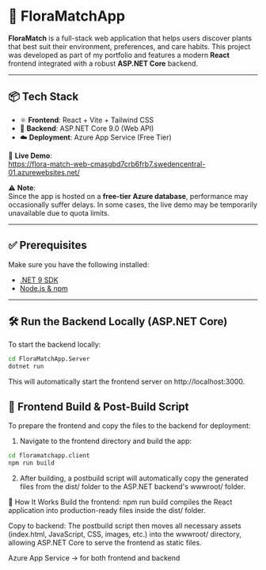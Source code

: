 # 🌿 FloraMatchApp

**FloraMatch** is a full-stack web application that helps users discover plants that best suit their environment, preferences, and care habits. This project was developed as part of my portfolio and features a modern **React** frontend integrated with a robust **ASP.NET Core** backend.

---

## 📦 Tech Stack

- ⚛️ **Frontend**: React + Vite + Tailwind CSS
- 🧠 **Backend**: ASP.NET Core 9.0 (Web API)
- ☁️ **Deployment**: Azure App Service (Free Tier)

🔗 **Live Demo**:  
https://flora-match-web-cmasgbd7crb6frb7.swedencentral-01.azurewebsites.net/

⚠️ **Note**:  
Since the app is hosted on a **free-tier Azure database**, performance may occasionally suffer delays. In some cases, the live demo may be temporarily unavailable due to quota limits.

---

## ✅ Prerequisites

Make sure you have the following installed:

- [.NET 9 SDK](https://dotnet.microsoft.com/)
- [Node.js & npm](https://nodejs.org/)

---

## 🛠️ Run the Backend Locally (ASP.NET Core)

To start the backend locally:

```bash
cd FloraMatchApp.Server
dotnet run
```

This will automatically start the frontend server on http://localhost:3000.

## 🔄 Frontend Build & Post-Build Script

To prepare the frontend and copy the files to the backend for deployment:

1. Navigate to the frontend directory and build the app:

```bash
cd floramatchapp.client
npm run build
```

2. After building, a postbuild script will automatically copy the generated files from the dist/ folder to the ASP.NET backend's wwwroot/ folder.

🔧 How It Works
Build the frontend:
npm run build compiles the React application into production-ready files inside the dist/ folder.

Copy to backend:
The postbuild script then moves all necessary assets (index.html, JavaScript, CSS, images, etc.) into the wwwroot/ directory, allowing ASP.NET Core to serve the frontend as static files.

Azure App Service → for both frontend and backend
